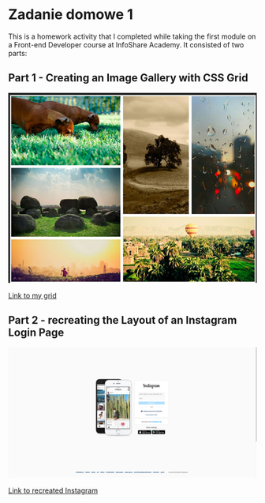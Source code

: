 # Zadanie domowe 1

This is a homework activity that I completed while taking the first module on a Front-end Developer course at InfoShare Academy. It consisted of two parts:

## Part 1 - Creating an Image Gallery with CSS Grid

![grid](img/grid.png)

[Link to my grid](https://malgorzata-niemczyk.github.io/jfdzr2-homework-1/grid/index.html)


## Part 2 - recreating the Layout of an Instagram Login Page

![instagram](img/instagram.png)

[Link to recreated Instagram](https://malgorzata-niemczyk.github.io/jfdzr2-homework-1/instagram/index.html)
